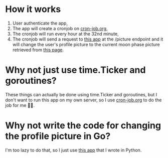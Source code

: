 # How it works
1. User authenticate the app,
2. The app will create a cronjob on [cron-job.org](https://cron-job.org),
3. The cronjob will run every hour at the 32nd minute,
4. The cronjob will send a request to [this app](https://github.com/thansetan/twitter-moon) at the /picture endpoint and it will change the user's profile picture to the current moon phase picture retrieved from [this page](https://svs.gsfc.nasa.gov/5048).

# Why not just use time.Ticker and goroutines?
These things can actually be done using time.Ticker and goroutines, but I don't want to run this app on my own server, so I use [cron-job.org](https://cron-job.org) to do the job for me 👍🏻.

# Why not write the code for changing the profile picture in Go?
I'm too lazy to do that, so I just use [this app](https://github.com/thansetan/twitter-moon) that I wrote in Python.
